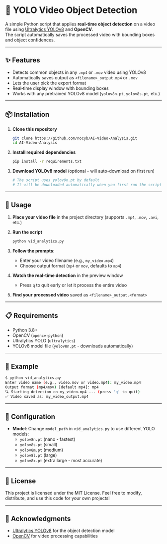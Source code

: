 # 🎥 YOLO Video Object Detection

A simple Python script that applies **real‑time object detection** on a video file using [Ultralytics YOLOv8](https://github.com/ultralytics/ultralytics) and **OpenCV**.  
The script automatically saves the processed video with bounding boxes and object confidences.

---

## ✨ Features

- Detects common objects in any `.mp4` or `.mov` video using YOLOv8  
- Automatically saves output as `<filename>_output.mp4` or `.mov`  
- Lets the user pick the export format  
- Real‑time display window with bounding boxes  
- Works with any pretrained YOLOv8 model (`yolov8n.pt`, `yolov8s.pt`, etc.)

---

## 📦 Installation

1. **Clone this repository**
   ```bash
   git clone https://github.com/nocyb/AI-Video-Analysis.git
   cd AI-Video-Analysis
   ```

2. **Install required dependencies**
   ```bash
   pip install -r requirements.txt
   ```

3. **Download YOLOv8 model** (optional - will auto-download on first run)
   ```bash
   # The script uses yolov8n.pt by default
   # It will be downloaded automatically when you first run the script
   ```

---

## 🚀 Usage

1. **Place your video file** in the project directory (supports `.mp4`, `.mov`, `.avi`, etc.)

2. **Run the script**
   ```bash
   python vid_analytics.py
   ```

3. **Follow the prompts**:
   - Enter your video filename (e.g., `my_video.mp4`)
   - Choose output format (`mp4` or `mov`, defaults to `mp4`)

4. **Watch the real-time detection** in the preview window
   - Press `q` to quit early or let it process the entire video

5. **Find your processed video** saved as `<filename>_output.<format>`

---

## 📋 Requirements

- Python 3.8+
- OpenCV (`opencv-python`)
- Ultralytics YOLO (`ultralytics`)
- YOLOv8 model file (`yolov8n.pt` - downloads automatically)

---

## 🎯 Example

```bash
$ python vid_analytics.py
Enter video name (e.g., video.mov or video.mp4): my_video.mp4
Output format (mp4/mov) [default mp4]: mp4
🔍 Starting detection on my_video.mp4 ... (press 'q' to quit)
✅ Video saved as: my_video_output.mp4
```

---

## 🔧 Configuration

- **Model**: Change `model_path` in `vid_analytics.py` to use different YOLO models:
  - `yolov8n.pt` (nano - fastest)
  - `yolov8s.pt` (small)
  - `yolov8m.pt` (medium)
  - `yolov8l.pt` (large)
  - `yolov8x.pt` (extra large - most accurate)

---

## 📄 License

This project is licensed under the MIT License. Feel free to modify, distribute, and use this code for your own projects!

---

## 🙏 Acknowledgments

- [Ultralytics YOLOv8](https://github.com/ultralytics/ultralytics) for the object detection model
- [OpenCV](https://opencv.org/) for video processing capabilities